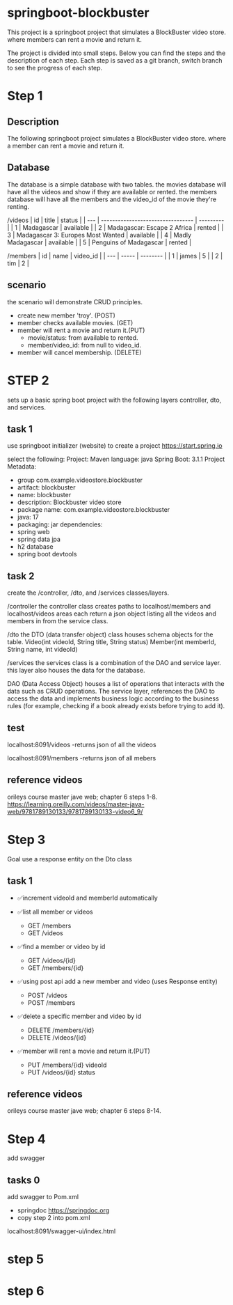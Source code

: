 # springboot-blockbuster

This project is a springboot project that simulates a BlockBuster video store. where members can rent a movie and return it.

The project is divided into small steps. Below you can find the steps and the description of each step. Each step is saved as a git branch, switch branch to see the progress of each step.

# Step 1

## Description

The following springboot project simulates a BlockBuster video store.
where a member can rent a movie and return it.

## Database

The database is a simple database with two tables.
the movies database will have all the videos and show if they are available or rented.
the members database will have all the members and the video_id of the movie they're renting.

/videos
| id  | title                             | status    |
| --- | --------------------------------- | --------- |
| 1   | Madagascar                        | available |
| 2   | Madagascar: Escape 2 Africa       | rented    |
| 3   | Madagascar 3: Europes Most Wanted | available |
| 4   | Madly Madagascar                  | available |
| 5   | Penguins of Madagascar            | rented    |

/members
| id  | name  | video_id |
| --- | ----- | -------- |
| 1   | james | 5        |
| 2   | tim   | 2        |

## scenario

the scenario will demonstrate CRUD principles.

- create new member 'troy'. (POST)
- member checks available movies. (GET)
- member will rent a movie and return it.(PUT)
  - movie/status: from available to rented.
  - member/video_id: from null to video_id.
- member will cancel membership. (DELETE)

# STEP 2
sets up a basic spring boot project with the following layers controller, dto, and services.

## task 1

use springboot initializer (website) to create a project
<https://start.spring.io>

select the following:
Project: Maven
language: java
Spring Boot: 3.1.1
Project Metadata:

- group com.example.videostore.blockbuster
- artifact: blockbuster
- name: blockbuster
- description: Blockbuster video store
- package name: com.example.videostore.blockbuster
- java: 17
- packaging: jar
dependencies:
- spring web
- spring data jpa
- h2 database
- spring boot devtools

## task 2
create the /controller, /dto, and /services classes/layers.

/controller
the controller class creates paths to localhost/members and localhost/videos areas each return a json object listing all the videos and members in from the service class.

/dto
the DTO (data transfer object) class houses schema objects for the table.
Video(int videoId, String title, String status)
Member(int memberId, String name, int videoId)

/services
the services class is a combination of the DAO and service layer.
this layer also houses the data for the database.

DAO (Data Access Object) houses a list of operations that interacts with the data such as CRUD operations.
The service layer, references the DAO to access the data and implements business logic according to the business rules (for example, checking if a book already exists before trying to add it).

## test
localhost:8091/videos
-returns json of all the videos

localhost:8091/members
-returns json of all mebers


## reference videos
orileys course master jave web; chapter 6 steps 1-8.
<https://learning.oreilly.com/videos/master-java-web/9781789130133/9781789130133-video6_9/>


# Step 3
Goal use a response entity on the Dto class

## task 1
- ✅increment videoId and memberId automatically
  
- ✅list all member or videos
  - GET /members
  - GET /videos

- ✅find a member or video by id
  - GET /videos/{id}
  - GET /members/{id}

- ✅using post api add a new member and video (uses Response entity)
  - POST /videos
  - POST /members
  
- ✅delete a specific member and video by id
  - DELETE /members/{id}
  - DELETE /videos/{id}

- ✅member will rent a movie and return it.(PUT)
  - PUT /members/{id} videoId
  - PUT /videos/{id} status


## reference videos
orileys course master jave web; chapter 6 steps 8-14.

# Step 4 
add swagger

## tasks 0
add swagger to Pom.xml

- springdoc <https://springdoc.org>
- copy step 2 into pom.xml

localhost:8091/swagger-ui/index.html

# step 5 




# step 6



